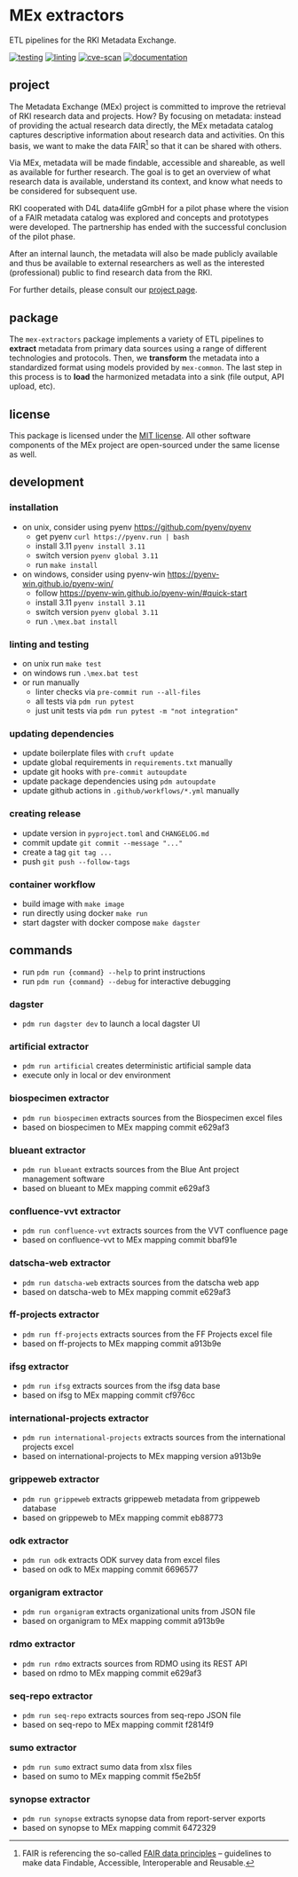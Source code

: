 # MEx extractors

ETL pipelines for the RKI Metadata Exchange.

[![testing](https://github.com/robert-koch-institut/mex-extractors/actions/workflows/testing.yml/badge.svg)](https://github.com/robert-koch-institut/mex-extractors/actions/workflows/testing.yml)
[![linting](https://github.com/robert-koch-institut/mex-extractors/actions/workflows/linting.yml/badge.svg)](https://github.com/robert-koch-institut/mex-extractors/actions/workflows/linting.yml)
[![cve-scan](https://github.com/robert-koch-institut/mex-extractors/actions/workflows/cve-scan.yml/badge.svg)](https://github.com/robert-koch-institut/mex-extractors/actions/workflows/cve-scan.yml)
[![documentation](https://github.com/robert-koch-institut/mex-extractors/actions/workflows/documentation.yml/badge.svg)](https://robert-koch-institut.github.io/mex-extractors)

## project

The Metadata Exchange (MEx) project is committed to improve the retrieval of RKI
research data and projects. How? By focusing on metadata: instead of providing the
actual research data directly, the MEx metadata catalog captures descriptive information
about research data and activities. On this basis, we want to make the data FAIR[^1] so
that it can be shared with others.

Via MEx, metadata will be made findable, accessible and shareable, as well as available
for further research. The goal is to get an overview of what research data is available,
understand its context, and know what needs to be considered for subsequent use.

RKI cooperated with D4L data4life gGmbH for a pilot phase where the vision of a
FAIR metadata catalog was explored and concepts and prototypes were developed.
The partnership has ended with the successful conclusion of the pilot phase.

After an internal launch, the metadata will also be made publicly available and thus be
available to external researchers as well as the interested (professional) public to
find research data from the RKI.

For further details, please consult our
[project page](https://www.rki.de/DE/Content/Forsch/MEx/MEx_node.html).

[^1]: FAIR is referencing the so-called
[FAIR data principles](https://www.go-fair.org/fair-principles/) – guidelines to make
data Findable, Accessible, Interoperable and Reusable.

## package

The `mex-extractors` package implements a variety of ETL pipelines to **extract**
metadata from primary data sources using a range of different technologies and
protocols. Then, we **transform** the metadata into a standardized format using models
provided by `mex-common`. The last step in this process is to **load** the harmonized
metadata into a sink (file output, API upload, etc).

## license

This package is licensed under the [MIT license](/LICENSE). All other software
components of the MEx project are open-sourced under the same license as well.

## development

### installation

- on unix, consider using pyenv https://github.com/pyenv/pyenv
  - get pyenv `curl https://pyenv.run | bash`
  - install 3.11 `pyenv install 3.11`
  - switch version `pyenv global 3.11`
  - run `make install`
- on windows, consider using pyenv-win https://pyenv-win.github.io/pyenv-win/
  - follow https://pyenv-win.github.io/pyenv-win/#quick-start
  - install 3.11 `pyenv install 3.11`
  - switch version `pyenv global 3.11`
  - run `.\mex.bat install`

### linting and testing

- on unix run `make test`
- on windows run `.\mex.bat test`
- or run manually
  - linter checks via `pre-commit run --all-files`
  - all tests via `pdm run pytest`
  - just unit tests via `pdm run pytest -m "not integration"`

### updating dependencies

- update boilerplate files with `cruft update`
- update global requirements in `requirements.txt` manually
- update git hooks with `pre-commit autoupdate`
- update package dependencies using `pdm autoupdate`
- update github actions in `.github/workflows/*.yml` manually

### creating release

- update version in `pyproject.toml` and `CHANGELOG.md`
- commit update `git commit --message "..."`
- create a tag `git tag ...`
- push `git push --follow-tags`

### container workflow

- build image with `make image`
- run directly using docker `make run`
- start dagster with docker compose `make dagster`

## commands

- run `pdm run {command} --help` to print instructions
- run `pdm run {command} --debug` for interactive debugging

### dagster

- `pdm run dagster dev` to launch a local dagster UI

### artificial extractor

- `pdm run artificial` creates deterministic artificial sample data
- execute only in local or dev environment

### biospecimen extractor

- `pdm run biospecimen` extracts sources from the Biospecimen excel files
- based on biospecimen to MEx mapping commit e629af3

### blueant extractor

- `pdm run blueant` extracts sources from the Blue Ant project management software
- based on blueant to MEx mapping commit e629af3

### confluence-vvt extractor

- `pdm run confluence-vvt` extracts sources from the VVT confluence page
- based on confluence-vvt to MEx mapping commit bbaf91e

### datscha-web extractor

- `pdm run datscha-web` extracts sources from the datscha web app
- based on datscha-web to MEx mapping commit e629af3

### ff-projects extractor

- `pdm run ff-projects` extracts sources from the FF Projects excel file
- based on ff-projects to MEx mapping commit a913b9e

### ifsg extractor

- `pdm run ifsg` extracts sources from the ifsg data base
- based on ifsg to MEx mapping commit cf976cc

### international-projects extractor

- `pdm run international-projects` extracts sources from the international projects excel
- based on international-projects to MEx mapping version a913b9e

### grippeweb extractor

- `pdm run grippeweb` extracts grippeweb metadata from grippeweb database
- based on grippeweb to MEx mapping commit eb88773

### odk extractor

- `pdm run odk` extracts ODK survey data from excel files
- based on odk to MEx mapping commit 6696577

### organigram extractor

- `pdm run organigram` extracts organizational units from JSON file
- based on organigram to MEx mapping commit a913b9e

### rdmo extractor

- `pdm run rdmo` extracts sources from RDMO using its REST API
- based on rdmo to MEx mapping commit e629af3

### seq-repo extractor

- `pdm run seq-repo` extracts sources from seq-repo JSON file
- based on seq-repo to MEx mapping commit f2814f9

### sumo extractor

- `pdm run sumo` extract sumo data from xlsx files
- based on sumo to MEx mapping commit f5e2b5f

### synopse extractor

- `pdm run synopse` extracts synopse data from report-server exports
- based on synopse to MEx mapping commit 6472329
